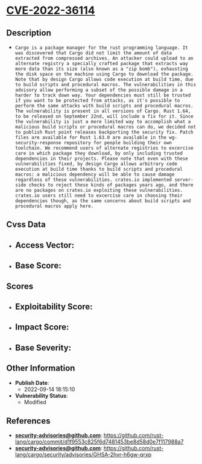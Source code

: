 
# [CVE-2022-36114](https://cve.mitre.org/cgi-bin/cvename.cgi?name=CVE-2022-36114)

## Description

- `Cargo is a package manager for the rust programming language. It was discovered that Cargo did not limit the amount of data extracted from compressed archives. An attacker could upload to an alternate registry a specially crafted package that extracts way more data than its size (also known as a "zip bomb"), exhausting the disk space on the machine using Cargo to download the package. Note that by design Cargo allows code execution at build time, due to build scripts and procedural macros. The vulnerabilities in this advisory allow performing a subset of the possible damage in a harder to track down way. Your dependencies must still be trusted if you want to be protected from attacks, as it's possible to perform the same attacks with build scripts and procedural macros. The vulnerability is present in all versions of Cargo. Rust 1.64, to be released on September 22nd, will include a fix for it. Since the vulnerability is just a more limited way to accomplish what a malicious build scripts or procedural macros can do, we decided not to publish Rust point releases backporting the security fix. Patch files are available for Rust 1.63.0 are available in the wg-security-response repository for people building their own toolchain. We recommend users of alternate registries to excercise care in which package they download, by only including trusted dependencies in their projects. Please note that even with these vulnerabilities fixed, by design Cargo allows arbitrary code execution at build time thanks to build scripts and procedural macros: a malicious dependency will be able to cause damage regardless of these vulnerabilities. crates.io implemented server-side checks to reject these kinds of packages years ago, and there are no packages on crates.io exploiting these vulnerabilities. crates.io users still need to excercise care in choosing their dependencies though, as the same concerns about build scripts and procedural macros apply here.`

## Cvss Data

- **Access Vector**:
  - 
- **Base Score**:
  - 

## Scores

- **Exploitability Score**:
  - 
- **Impact Score**:
  - 
- **Base Severity**:
  - 

## Other Information

- **Publish Date**:
  - 2022-09-14 18:15:10
- **Vulnerability Status**:
  - Modified

## References

- **security-advisories@github.com**: https://github.com/rust-lang/cargo/commit/d1f9553c825f6d7481453be8d58d0e7f117988a7
- **security-advisories@github.com**: https://github.com/rust-lang/cargo/security/advisories/GHSA-2hvr-h6gw-qrxp
